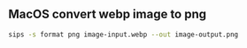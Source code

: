 ## MacOS convert webp image to png
```bash
sips -s format png image-input.webp --out image-output.png
```